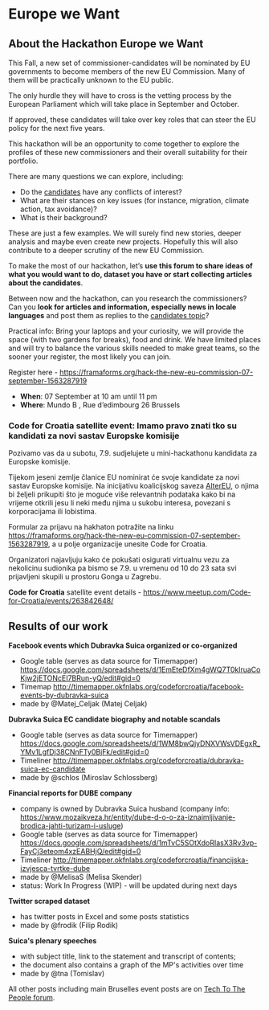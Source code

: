 # Europe we Want

## About the Hackathon Europe we Want

This Fall, a new set of commissioner-candidates will be nominated by EU governments to become members of the new EU Commission. Many of them will be practically unknown to the EU public.

The only hurdle they will have to cross is the vetting process by the European Parliament which will take place in September and October.

If approved, these candidates will take over key roles that can steer the EU policy for the next five years.

This hackathon will be an opportunity to come together to explore the profiles of these new commissioners and their overall suitability for their portfolio.

There are many questions we can explore, including:

* Do the [candidates](https://talk.tttp.eu/tags/candidates) have any conflicts of interest?
* What are their stances on key issues (for instance, migration, climate action, tax avoidance)?
* What is their background?

These are just a few examples. We will surely find new stories, deeper analysis and maybe even create new projects. Hopefully this will also contribute to a deeper scrutiny of the new EU Commission.

To make the most of our hackathon, let’s **use this forum to share ideas of what you would want to do, dataset you have or start collecting articles about the candidates**.

Between now and the hackathon, can you research the commissioners? Can you **look for articles and information, especially news in locale languages** and post them as replies to the [candidates topic](https://talk.tttp.eu/tags/candidates)?

Practical info: Bring your laptops and your curiosity, we will provide the space (with two gardens for breaks), food and drink. We have limited places and will try to balance the various skills needed to make great teams, so the sooner your register, the most likely you can join.

Register here - https://framaforms.org/hack-the-new-eu-commission-07-september-1563287919

* **When**: 07 September at 10 am until 11 pm
* **Where**: Mundo B , Rue d’edimbourg 26 Brussels

### Code for Croatia satellite event: Imamo pravo znati tko su kandidati za novi sastav Europske komisije

Pozivamo vas da u subotu, 7.9. sudjelujete u mini-hackathonu kandidata za Europske komisije.

Tijekom jeseni zemlje članice EU nominirat će svoje kandidate za novi sastav Europske komisije. Na inicijativu koalicijskog saveza [AlterEU](https://www.alter-eu.org/who-we-are), o njima bi željeli prikupiti što je moguće više relevantnih podataka kako bi na vrijeme otkrili jesu li neki među njima u sukobu interesa, povezani s korporacijama ili lobistima.

Formular za prijavu na hakhaton potražite na linku https://framaforms.org/hack-the-new-eu-commission-07-september-1563287919, a u polje organizacije unesite Code for Croatia.

Organizatori najavljuju kako će pokušati osigurati virtualnu vezu za nekolicinu sudionika pa bismo se 7.9. u vremenu od 10 do 23 sata svi prijavljeni skupili u prostoru Gonga u Zagrebu.

**Code for Croatia** satellite event details - https://www.meetup.com/Code-for-Croatia/events/263842648/

## Results of our work

**Facebook events which Dubravka Suica organized or co-organized**
* Google table (serves as data source for Timemapper) https://docs.google.com/spreadsheets/d/1EmEteDfXm4gWQ7T0klruaCoKjw2jETONcEI7BRun-yQ/edit#gid=0
* Timemap http://timemapper.okfnlabs.org/codeforcroatia/facebook-events-by-dubravka-suica
* made by @Matej_Celjak (Matej Celjak)

**Dubravka Suica EC candidate biography and notable scandals**
* Google table (serves as data source for Timemapper) https://docs.google.com/spreadsheets/d/1WM8bwQjyDNXVWsVDEgxR_YMv1LgfDj38CNnFTy0BjFk/edit#gid=0
* Timeliner http://timemapper.okfnlabs.org/codeforcroatia/dubravka-suica-ec-candidate
* made by @schlos (Miroslav Schlossberg)

**Financial reports for DUBE company**
* company is owned by Dubravka Suica husband (company info: https://www.mozaikveza.hr/entity/dube-d-o-o-za-iznajmljivanje-brodica-jahti-turizam-i-usluge)
* Google table (serves as data source for Timemapper) https://docs.google.com/spreadsheets/d/1mTvC5SOtXdoRIasX3Rv3vp-FayCj3eteom4xzEABHjQ/edit#gid=0
* Timeliner http://timemapper.okfnlabs.org/codeforcroatia/financijska-izvjesca-tvrtke-dube
* made by @MelisaS (Melisa Skender)
* status: Work In Progress (WIP) - will be updated during next days 

**Twitter scraped dataset**
* has twitter posts in Excel and some posts statistics
* made by @frodik (Filip Rodik)

**Suica's plenary speeches**
* with subject title, link to the statement and transcript of contents; 
* the document also contains a graph of the MP's activities over time
* made by @tna (Tomislav)

All other posts including main Bruselles event posts are on [Tech To The People forum](https://talk.tttp.eu/c/hackathon).

